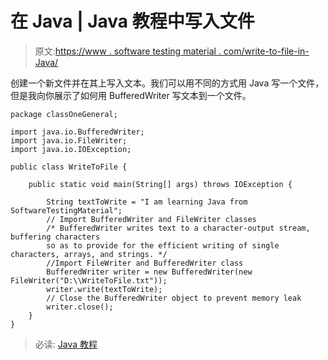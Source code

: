 # 在 Java | Java 教程中写入文件

> 原文:[https://www . software testing material . com/write-to-file-in-Java/](https://www.softwaretestingmaterial.com/write-to-file-in-java/)

创建一个新文件并在其上写入文本。我们可以用不同的方式用 Java 写一个文件，但是我向你展示了如何用 BufferedWriter 写文本到一个文件。

```
package classOneGeneral;

import java.io.BufferedWriter;
import java.io.FileWriter;
import java.io.IOException;

public class WriteToFile {

	public static void main(String[] args) throws IOException {

		String textToWrite = "I am learning Java from SoftwareTestingMaterial";
		// Import BufferedWriter and FileWriter classes
		/* BufferedWriter writes text to a character-output stream, buffering characters 
		so as to provide for the efficient writing of single characters, arrays, and strings. */
		//Import FileWriter and BufferedWriter class
		BufferedWriter writer = new BufferedWriter(new FileWriter("D:\\WriteToFile.txt"));
		writer.write(textToWrite);
	    // Close the BufferedWriter object to prevent memory leak
		writer.close();
	}
}
```

> 必读: [Java 教程](https://www.softwaretestingmaterial.com/java-tutorial/)